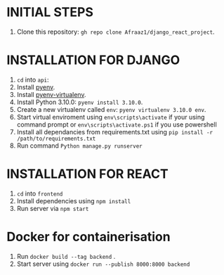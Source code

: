 
# INITIAL STEPS
1. Clone this repository: `gh repo clone Afraaz1/django_react_project`.

# INSTALLATION FOR DJANGO
1. `cd` into `api`:
2. Install [pyenv](https://github.com/yyuu/pyenv#installation).
3. Install [pyenv-virtualenv](https://github.com/yyuu/pyenv-virtualenv#installation).
4. Install Python 3.10.0: `pyenv install 3.10.0`.
5. Create a new virtualenv called `env`: `pyenv virtualenv 3.10.0 env`.
6. Start virtual enviroment using `env\scripts\activate` if your using command prompt or `env\scripts\activate.ps1` if you use powershell
7. Install all dependancies from requirements.txt using `pip install -r /path/to/requirements.txt`
8. Run command `Python manage.py runserver`

# INSTALLATION FOR REACT

1. `cd` into `frontend`
2. Install dependencies using `npm install`
3. Run server via `npm start`

# Docker for containerisation 

1. Run `docker build --tag backend` .
2. Start server using `docker run --publish 8000:8000 backend`
